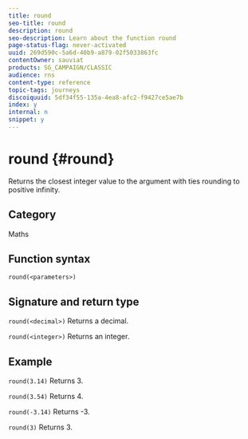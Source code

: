 ```yaml
---
title: round
seo-title: round
description: round
seo-description: Learn about the function round
page-status-flag: never-activated
uuid: 269d590c-5a6d-40b9-a879-02f5033863fc
contentOwner: sauviat
products: SG_CAMPAIGN/CLASSIC
audience: rns
content-type: reference
topic-tags: journeys
discoiquuid: 5df34f55-135a-4ea8-afc2-f9427ce5ae7b
index: y
internal: n
snippet: y
---
```


# round {#round}

Returns the closest integer value to the argument with ties rounding to positive infinity.

## Category

Maths

## Function syntax

`round(<parameters>)`

## Signature and return type

`round(<decimal>)`
Returns a decimal.

`round(<integer>)`
Returns an integer.

## Example

`round(3.14)`
Returns 3.

`round(3.54)`
Returns 4.

`round(-3.14)`
Returns -3.

`round(3)`
Returns 3.
